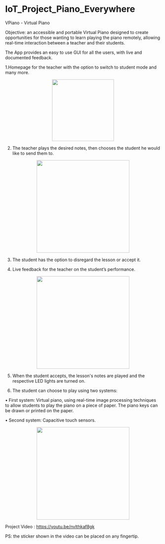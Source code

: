 # IoT_Project_Piano_Everywhere
VPiano - Virtual Piano

Objective: an accessible and portable Virtual Piano designed to create opportunities for those wanting to learn playing the
piano remotely, allowing real-time interaction between a teacher and their students.

The App provides an easy to use GUI for all the users, with live
and documented feedback.

1.Homepage for the teacher with the option to switch to student mode and many more.
<p align="center">
  <img src="https://user-images.githubusercontent.com/83713372/131476691-cfe51e80-19e1-4467-bf9c-c0a7ba1b9f10.jpg" width="200" title="">
</p>

2. The teacher plays the desired notes, then chooses the student he would like to send them to.
<p align="center">
  <img src="https://user-images.githubusercontent.com/83713372/131477561-a96184d2-11f8-4daa-acb9-0b869e275fd9.jpg" width="300" title="">
</p>

3. The student has the option to disregard the lesson or accept it.

4. Live feedback for the teacher on the student’s performance.
<p align="center">
  <img src="https://user-images.githubusercontent.com/83713372/131478124-55e121a6-3b76-41a7-a3c2-c5dd1215d2c0.jpg" width="300" title="">
</p>

5. When the student accepts, the lesson's notes are played and the
respective LED lights are turned on.

6. The student can choose to play using two systems:

• First system: Virtual piano, using real-time image processing techniques to
allow students to play the piano on a piece of paper. The piano keys can be
drawn or printed on the paper.

• Second system: Capacitive touch sensors.

<p align="center">
  <img src="https://user-images.githubusercontent.com/83713372/131478649-1664c3ed-a80c-4e54-9674-73b4e3f4dc93.jpeg" width="300" title="">
</p>

Project Video : https://youtu.be/nvlthkaf8gk 

PS: the sticker shown in the video can be placed on any fingertip.













